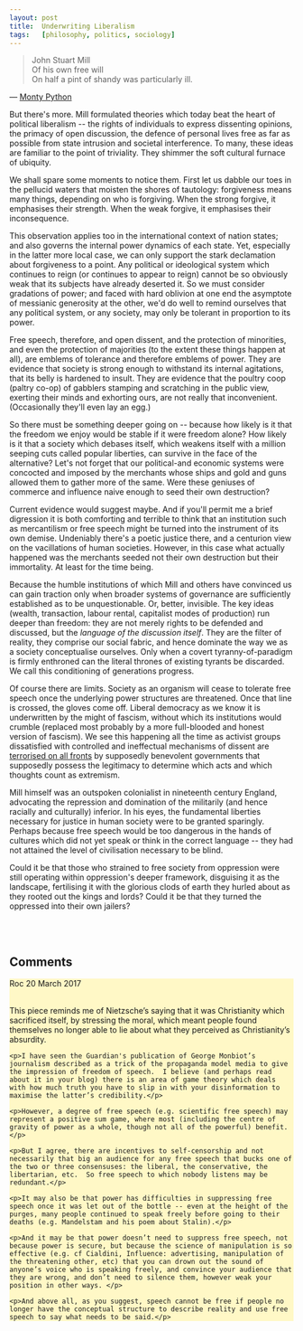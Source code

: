 ```yaml
---
layout:	post
title:	Underwriting Liberalism
tags:	[philosophy, politics, sociology]
---
```


> John Stuart Mill<br>
> Of his own free will<br>
> On half a pint of shandy was particularly ill.<br>

&mdash; [Monty Python](https://www.youtube.com/watch?v=gMfCTBkMgKY)

But there's more. Mill formulated theories which today beat the heart of political liberalism -- the rights of individuals to express dissenting opinions, the primacy of open discussion, the defence of personal lives free as far as possible from state intrusion and societal interference. To many, these ideas are familiar to the point of triviality. They shimmer the soft cultural furnace of ubiquity.

We shall spare some moments to notice them. First let us dabble our toes in the pellucid waters that moisten the shores of tautology: forgiveness means many things, depending on who is forgiving. When the strong forgive, it emphasises their strength. When the weak forgive, it emphasises their inconsequence.

This observation applies too in the international context of nation states; and also governs the internal power dynamics of each state. Yet, especially in the latter more local case, we can only support the stark declamation about forgiveness to a point. Any political or ideological system which continues to reign (or continues to appear to reign) cannot be so obviously weak that its subjects have already deserted it. So we must consider gradations of power; and faced with hard oblivion at one end the asymptote of messianic generosity at the other, we'd do well to remind ourselves that any political system, or any society, may only be tolerant in proportion to its power.

Free speech, therefore, and open dissent, and the protection of minorities, and even the protection of majorities (to the extent these things happen at all), are emblems of tolerance and therefore emblems of power. They are evidence that society is strong enough to withstand its internal agitations, that its belly is hardened to insult. They are evidence that the poultry coop (paltry co-op) of gabblers stamping and scratching in the public view, exerting their minds and exhorting ours, are not really that inconvenient. (Occasionally they'll even lay an egg.)

So there must be something deeper going on -- because how likely is it that the freedom we enjoy would be stable if it were freedom alone? How likely is it that a society which debases itself, which weakens itself with a million seeping cuts called popular liberties, can survive in the face of the alternative? Let's not forget that our political-and economic systems were concocted and imposed by the merchants whose ships and gold and guns allowed them to gather more of the same. Were these geniuses of commerce and influence naive enough to seed their own destruction?

Current evidence would suggest maybe. And if you'll permit me a brief digression it is both comforting and terrible to think that an institution such as mercantilism or free speech might be turned into the instrument of its own demise. Undeniably there's a poetic justice there, and a centurion view on the vacillations of human societies. However, in this case what actually happened was the merchants seeded not their own destruction but their immortality. At least for the time being.

Because the humble institutions of which Mill and others have convinced us can gain traction only when broader systems of governance are sufficiently established as to be unquestionable. Or, better, invisible. The key ideas (wealth, transaction, labour rental, capitalist modes of production) run deeper than freedom: they are not merely rights to be defended and discussed, but the *language of the discussion itself*. They are the filter of reality, they comprise our social fabric, and hence dominate the way we as a society conceptualise ourselves. Only when a covert tyranny-of-paradigm is firmly enthroned can the literal thrones of existing tyrants be discarded. We call this conditioning of generations progress.

Of course there are limits. Society as an organism will cease to tolerate free speech once the underlying power structures are threatened. Once that line is crossed, the gloves come off. Liberal democracy as we know it is underwritten by the might of fascism, without which its institutions would crumble (replaced most probably by a more full-blooded and honest version of fascism). We see this happening all the time as activist groups dissatisfied with controlled and ineffectual mechanisms of dissent are [terrorised on all fronts](http://catosandford.org/WithoutHeadOrFoot/2016/03/05/Greenlist-Is-The-New-Blacklist.html) by supposedly benevolent governments that supposedly possess the legitimacy to determine which acts and which thoughts count as extremism.

Mill himself was an outspoken colonialist in nineteenth century England, advocating the repression and domination of the militarily (and hence racially and culturally) inferior. In his eyes, the fundamental liberties necessary for justice in human society were to be granted sparingly. Perhaps because free speech would be too dangerous in the hands of cultures which did not yet speak or think in the correct language -- they had not attained the level of civilisation necessary to be blind.

Could it be that those who strained to free society from oppression were still operating within oppression's deeper framework, disguising it as the landscape, fertilising it with the glorious clods of earth they hurled about as they rooted out the kings and lords? Could it be that they turned the oppressed into their own jailers?





<!-- ------------------------------------------------------------------------------------ -->

<br><br>
<h2>Comments</h2>


<div class="comment" style="background-color: #FFF8C6;">
    <span class="name">Roc</span>
    <span class="date">20 March 2017</span>
	<br>
    <br>
	<p>This piece reminds me of Nietzsche’s saying that it was Christianity which sacrificed itself, by stressing the moral, which meant people found themselves no longer able to lie about what they perceived as Christianity’s absurdity.  </p>

	<p>I have seen the Guardian's publication of George Monbiot’s journalism described as a trick of the propaganda model media to give the impression of freedom of speech.  I believe (and perhaps read about it in your blog) there is an area of game theory which deals with how much truth you have to slip in with your disinformation to maximise the latter’s credibility.</p>

	<p>However, a degree of free speech (e.g. scientific free speech) may represent a positive sum game, where most (including the centre of gravity of power as a whole, though not all of the powerful) benefit.</p>

	<p>But I agree, there are incentives to self-censorship and not necessarily that big an audience for any free speech that bucks one of the two or three consensuses: the liberal, the conservative, the libertarian, etc.  So free speech to which nobody listens may be redundant.</p>

	<p>It may also be that power has difficulties in suppressing free speech once it was let out of the bottle -- even at the height of the purges, many people continued to speak freely before going to their deaths (e.g. Mandelstam and his poem about Stalin).</p>

	<p>And it may be that power doesn’t need to suppress free speech, not because power is secure, but because the science of manipulation is so effective (e.g. cf Cialdini, Influence: advertising, manipulation of the threatening other, etc) that you can drown out the sound of anyone’s voice who is speaking freely, and convince your audience that they are wrong, and don’t need to silence them, however weak your position in other ways. </p> 

	<p>And above all, as you suggest, speech cannot be free if people no longer have the conceptual structure to describe reality and use free speech to say what needs to be said.</p>
</div>
